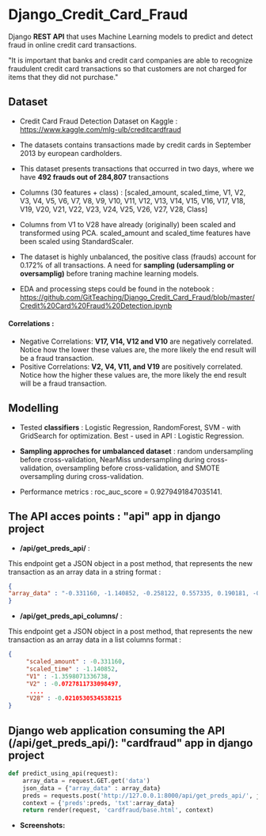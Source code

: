 # Django_Credit_Card_Fraud
Django **REST API** that uses Machine Learning models to predict and detect fraud in online credit card transactions.

"It is important that banks and credit card companies are able to recognize fraudulent credit card transactions so that customers are not charged for items that they did not purchase."

## Dataset
- Credit Card Fraud Detection Dataset on Kaggle : https://www.kaggle.com/mlg-ulb/creditcardfraud

- The datasets contains transactions made by credit cards in September 2013 by european cardholders.

- This dataset presents transactions that occurred in two days, where we have **492 frauds out of 284,807** transactions

- Columns (30 features + class) : [scaled_amount,	scaled_time,	V1,	V2,	V3,	V4,	V5,	V6,	V7,	V8,	V9,	V10,	V11,	V12,	V13,	V14,	V15,	V16,	V17,	V18,	V19,	V20,	V21,	V22,	V23,	V24,	V25,	V26,	V27,	V28,	Class]

- Columns from V1 to V28 have already (originally) been scaled and transformed using PCA. scaled_amount and scaled_time features have been scaled using StandardScaler.

- The dataset is highly unbalanced, the positive class (frauds) account for 0.172% of all transactions. A need for **sampling (udersampling or oversamplig)** before traning machine learning models.

- EDA and processing steps could be found in the notebook : https://github.com/GitTeaching/Django_Credit_Card_Fraud/blob/master/Credit%20Card%20Fraud%20Detection.ipynb

#### Correlations : 
- Negative Correlations: **V17, V14, V12 and V10** are negatively correlated. Notice how the lower these values are, the more likely the end result will be a fraud transaction.
- Positive Correlations: **V2, V4, V11, and V19** are positively correlated. Notice how the higher these values are, the more likely the end result will be a fraud transaction.

## Modelling

- Tested **classifiers** : Logistic Regression, RandomForest, SVM - with GridSearch for optimization. Best - used in API : Logistic Regression.

- **Sampling approches for umbalanced dataset** : random undersampling before cross-validation, NearMiss undersampling during cross-validation, oversampling before cross-validation, and SMOTE oversampling during cross-validation. 

- Performance metrics : roc_auc_score = 0.9279491847035141.

## The API acces points : "api" app in django project

- **/api/get_preds_api/** : 

This endpoint get a JSON object in a post method, that represents the new transaction as an array data in a string format :

```json
{
"array_data" : "-0.331160, -1.140852, -0.258122, 0.557335, 0.190181, -0.251512, 2.437678, 3.673470, -0.226081, 0.974771, -0.496447, -0.187835, -0.328845, -0.270236, 0.059288, 0.270680, 1.425708, 0.278540, -0.805234, 0.768660, 0.692110, 0.157654, 0.122859, 0.226644, -0.122199, 0.998750, -0.285464, -0.369937, 0.198380, 0.169892"
}
```
- **/api/get_preds_api_columns/** : 

This endpoint get a JSON object in a post method, that represents the new transaction as an array data in a list columns format :

```json
{
 	 "scaled_amount" : -0.331160,
 	 "scaled_time" : -1.140852,
 	 "V1" : -1.3598071336738,
 	 "V2" : -0.0727811733098497,
 	  ....
 	 "V28" : -0.0210530534538215
}
```
## Django web application consuming the API (/api/get_preds_api/): "cardfraud" app in django project

```python
def predict_using_api(request):
	array_data = request.GET.get('data')	
	json_data = {"array_data" : array_data}
	preds = requests.post('http://127.0.0.1:8000/api/get_preds_api/', json=json_data).json()
	context = {'preds':preds, 'txt':array_data}
	return render(request, 'cardfraud/base.html', context)
```
- **Screenshots:**




